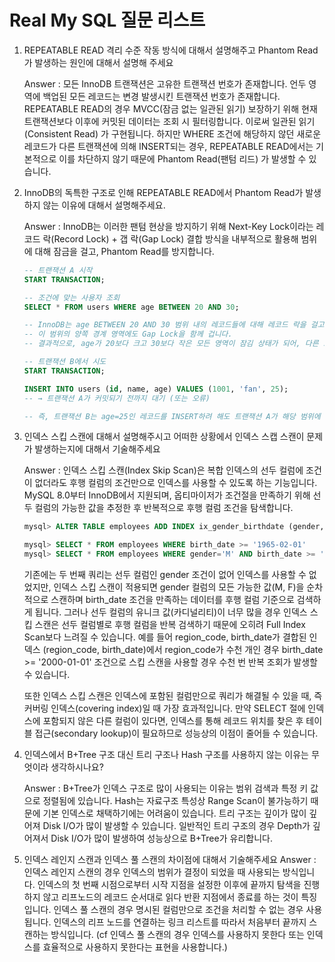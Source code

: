 # Real My SQL 질문 리스트

1. REPEATABLE READ 격리 수준 작동 방식에 대해서 설명해주고 Phantom Read가 발생하는 원인에 대해서 설명해 주세요

   Answer : 모든 InnoDB 트랜잭션은 고유한 트랜잭션 번호가 존재합니다. 언두 영역에 백업된 모든 레코드는 변경 발생시킨 트랜잭션 번호가 존재합니다. REPEATABLE READ의 경우 MVCC(잠금 없는 일관된 읽기) 보장하기 위해 현재 트랜잭션보다 이후에 커밋된 데이터는 조회 시 필터링합니다. 이로써 일관된 읽기(Consistent Read) 가 구현됩니다. 하지만 WHERE 조건에 해당하지 않던 새로운 레코드가 다른 트랜잭션에 의해 INSERT되는 경우, REPEATABLE READ에서는 기본적으로 이를 차단하지 않기 때문에 Phantom Read(팬텀 리드) 가 발생할 수 있습니다.

2. InnoDB의 독특한 구조로 인해 REPEATABLE READ에서 Phantom Read가 발생하지 않는 이유에 대해서 설명해주세요.

   Answer : InnoDB는 이러한 팬텀 현상을 방지하기 위해 Next-Key Lock이라는 레코드 락(Record Lock) + 갭 락(Gap Lock) 결합 방식을 내부적으로 활용해 범위에 대해 잠금을 걸고, Phantom Read를 방지합니다.

   ```sql
   -- 트랜잭션 A 시작
   START TRANSACTION;

   -- 조건에 맞는 사용자 조회
   SELECT * FROM users WHERE age BETWEEN 20 AND 30;

   -- InnoDB는 age BETWEEN 20 AND 30 범위 내의 레코드들에 대해 레코드 락을 걸고,
   -- 이 범위의 양쪽 경계 영역에도 Gap Lock을 함께 겁니다.
   -- 결과적으로, age가 20보다 크고 30보다 작은 모든 영역이 잠김 상태가 되어, 다른 트랜잭션이 이 범위 내에 레코드를 새로 삽입하는 것을 차단합니다.

   -- 트랜잭션 B에서 시도
   START TRANSACTION;

   INSERT INTO users (id, name, age) VALUES (1001, 'fan', 25);
   -- → 트랜잭션 A가 커밋되기 전까지 대기 (또는 오류)

   -- 즉, 트랜잭션 B는 age=25인 레코드를 INSERT하려 해도 트랜잭션 A가 해당 범위에 Next-Key Lock을 설정했기 때문에, 트랜잭션 A가 끝날 때까지 기다리거나, 교착 상태로 롤백됩니다.
   ```

3. 인덱스 스킵 스캔에 대해서 설명해주시고 어떠한 상황에서 인덱스 스캡 스캔이 문제가 발생하는지에 대해서 기술해주세요

   Answer : 인덱스 스킵 스캔(Index Skip Scan)은 복합 인덱스의 선두 컬럼에 조건이 없더라도 후행 컬럼의 조건만으로 인덱스를 사용할 수 있도록 하는 기능입니다. MySQL 8.0부터 InnoDB에서 지원되며, 옵티마이저가 조건절을 만족하기 위해 선두 컬럼의 가능한 값을 추정한 후 반복적으로 후행 컬럼 조건을 탐색합니다.

   ```sql
   mysql> ALTER TABLE employees ADD INDEX ix_gender_birthdate (gender, birth_date);

   mysql> SELECT * FROM employees WHERE birth_date >= '1965-02-01'
   mysql> SELECT * FROM employees WHERE gender='M' AND birth_date >= '1965-02-01'
   ```

   기존에는 두 번째 쿼리는 선두 컬럼인 gender 조건이 없어 인덱스를 사용할 수 없었지만, 인덱스 스킵 스캔이 적용되면 gender 컬럼의 모든 가능한 값(M, F)을 순차적으로 스캔하며 birth_date 조건을 만족하는 데이터를 후행 컬럼 기준으로 검색하게 됩니다.
   그러나 선두 컬럼의 유니크 값(카디널리티)이 너무 많을 경우 인덱스 스킵 스캔은 선두 컬럼별로 후행 컬럼을 반복 검색하기 때문에 오히려 Full Index Scan보다 느려질 수 있습니다. 예를 들어 region_code, birth_date가 결합된 인덱스 (region_code, birth_date)에서 region_code가 수천 개인 경우 birth_date >= '2000-01-01' 조건으로 스킵 스캔을 사용할 경우 수천 번 반복 조회가 발생할 수 있습니다.

   또한 인덱스 스킵 스캔은 인덱스에 포함된 컬럼만으로 쿼리가 해결될 수 있을 때, 즉 커버링 인덱스(covering index)일 때 가장 효과적입니다. 만약 SELECT 절에 인덱스에 포함되지 않은 다른 컬럼이 있다면, 인덱스를 통해 레코드 위치를 찾은 후 테이블 접근(secondary lookup)이 필요하므로 성능상의 이점이 줄어들 수 있습니다.

4. 인덱스에서 B+Tree 구조 대신 트리 구조나 Hash 구조를 사용하지 않는 이유는 무엇이라 생각하시나요?

   Answer : B+Tree가 인덱스 구조로 많이 사용되는 이유는 범위 검색과 특정 키 값으로 정렬됨에 있습니다. Hash는 자료구조 특성상 Range Scan이 불가능하기 때문에 기본 인덱스로 채택하기에는 어려움이 있습니다. 트리 구조는 깊이가 많이 깊어져 Disk I/O가 많이 발생할 수 있습니다. 일반적인 트리 구조의 경우 Depth가 깊어져서 Disk I/O가 많이 발생하여 성능상으로 B+Tree가 유리합니다.

5. 인덱스 레인지 스캔과 인덱스 풀 스캔의 차이점에 대해서 기술해주세요
   Answer : 인덱스 레인지 스캔의 경우 인덱스의 범위가 결정이 되었을 때 사용되는 방식입니다. 인덱스의 첫 번째 시점으로부터 시작 지점을 설정한 이후에 끝까지 탐색을 진행하지 않고 리프노드의 레코드 순서대로 읽다 반환 지점에서 종료를 하는 것이 특징입니다. 인덱스 풀 스캔의 경우 명시된 컬럼만으로 조건을 처리할 수 없는 경우 사용됩니다. 인덱스의 리프 노드를 연결하는 링크 리스트를 따라서 처음부터 끝까지 스캔하는 방식입니다. (cf 인덱스 풀 스캔의 경우 인덱스를 사용하지 못한다 또는 인덱스를 효율적으로 사용하지 못한다는 표현을 사용합니다.)

